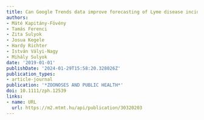 ```yaml
---
title: Can Google Trends data improve forecasting of Lyme disease incidence?
authors:
- Máté Kapitány-Fövény
- Tamás Ferenci
- Zita Sulyok
- Josua Kegele
- Hardy Richter
- István Vályi-Nagy
- Mihály Sulyok
date: '2019-01-01'
publishDate: '2024-01-29T15:58:20.328026Z'
publication_types:
- article-journal
publication: '*ZOONOSES AND PUBLIC HEALTH*'
doi: 10.1111/zph.12539
links:
- name: URL
  url: https://m2.mtmt.hu/api/publication/30320203
---
```

